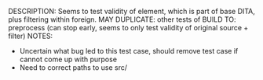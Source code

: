 DESCRIPTION: Seems to test validity of <foreign> element, which is part of base DITA, plus filtering within foreign. 
MAY DUPLICATE: other tests of <foreign>
BUILD TO: preprocess (can stop early, seems to only test validity of original source + filter)
NOTES: 
* Uncertain what bug led to this test case, should remove test case if cannot come up with purpose
* Need to correct paths to use src/